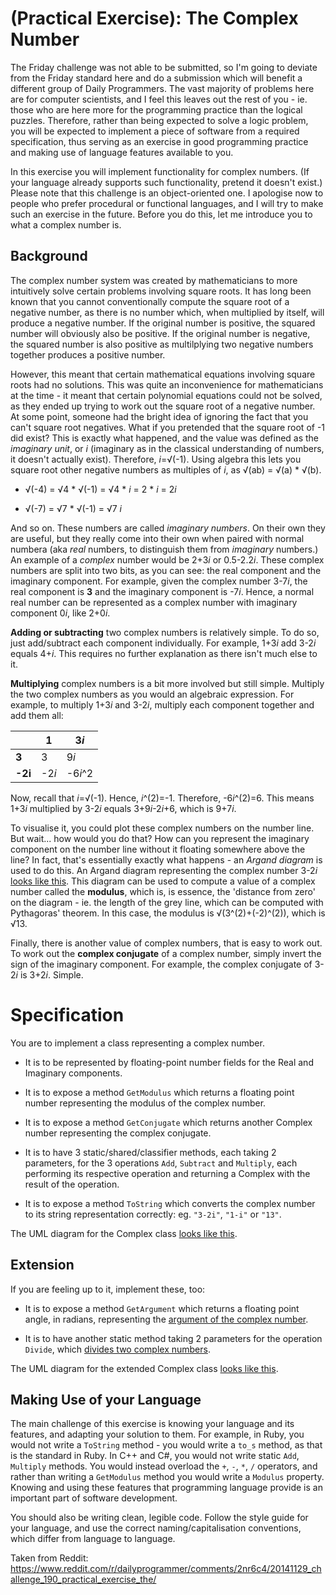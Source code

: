 # [](#PEIcon) **(Practical Exercise)**: The Complex Number

The Friday challenge was not able to be submitted, so I'm going to deviate from the Friday standard here and do a submission which will benefit a different group of Daily Programmers. The vast majority of problems here are for computer scientists, and I feel this leaves out the rest of you - ie. those who are here more for the programming practice than the logical puzzles. Therefore, rather than being expected to solve a logic problem, you will be expected to implement a piece of software from a required specification, thus serving as an exercise in good programming practice and making use of language features available to you.

In this exercise you will implement functionality for complex numbers. (If your language already supports such functionality, pretend it doesn't exist.) Please note that this challenge is an object-oriented one. I apologise now to people who prefer procedural or functional languages, and I will try to make such an exercise in the future. Before you do this, let me introduce you to what a complex number is.

## Background

The complex number system was created by mathematicians to more intuitively solve certain problems involving square roots. It has long been known that you cannot conventionally compute the square root of a negative number, as there is no number which, when multiplied by itself, will produce a negative number. If the original number is positive, the squared number will obviously also be positive. If the original number is negative, the squared number is also positive as multilplying two negative numbers together produces a positive number.

However, this meant that certain mathematical equations involving square roots had no solutions. This was quite an inconvenience for mathematicians at the time - it meant that certain polynomial equations could not be solved, as they ended up trying to work out the square root of a negative number. At some point, someone had the bright idea of ignoring the fact that you can't square root negatives. What if you pretended that the square root of -1 did exist? This is exactly what happened, and the value was defined as the *imaginary unit*, or *i* (imaginary as in the classical understanding of numbers, it doesn't actually exist). Therefore, *i*=√(-1). Using algebra this lets you square root other negative numbers as multiples of *i*, as √(ab) = √(a) * √(b).

* √(-4) = √4 \* √(-1) = √4 \* *i* = 2 \* *i* = 2*i*

* √(-7) = √7 \* √(-1) = √7 *i*

And so on. These numbers are called *imaginary numbers*. On their own they are useful, but they really come into their own when paired with normal numbera (aka *real* numbers, to distinguish them from *imaginary* numbers.) An example of a *complex* number would be 2+3*i* or 0.5-2.2*i*. These complex numbers are split into two bits, as you can see: the real component and the imaginary component. For example, given the complex number 3-7*i*, the real component is **3** and the imaginary component is -7*i*. Hence, a normal real number can be represented as a complex number with imaginary component 0*i*, like 2+0*i*.

**Adding or subtracting** two complex numbers is relatively simple. To do so, just add/subtract each component individually. For example, 1+3*i* add 3-2*i* equals 4+*i*. This requires no further explanation as there isn't much else to it.

**Multiplying** complex numbers is a bit more involved but still simple. Multiply the two complex numbers as you would an algebraic expression. For example, to multiply 1+3*i* and 3-2*i*, multiply each component together and add them all:

|  | 1 | 3*i* |
| --| --| --|
| **3** |  3  |  9*i*   |
| **-2i** | -2*i* | -6*i*^2 |

Now, recall that *i*=√(-1). Hence, *i*^(2)=-1. Therefore, -6*i*^(2)=6. This means 1+3*i* multiplied by 3-2*i* equals 3+9*i*-2*i*+6, which is 9+7*i*.

To visualise it, you could plot these complex numbers on the number line. But wait... how would you do that? How can you represent the imaginary component on the number line without it floating somewhere above the line? In fact, that's essentially exactly what happens - an *Argand diagram* is used to do this. An Argand diagram representing the complex number 3-2*i* [looks like this](http://i.imgur.com/xycfwUk.gif). This diagram can be used to compute a value of a complex number called the **modulus**, which is, is essence, the 'distance from zero' on the diagram - ie. the length of the grey line, which can be computed with Pythagoras' theorem. In this case, the modulus is √(3^(2)+(-2)^(2)), which is √13.

Finally, there is another value of complex numbers, that is easy to work out. To work out the **complex conjugate** of a complex number, simply invert the sign of the imaginary component. For example, the complex conjugate of 3-2*i* is 3+2*i*. Simple.

# Specification

You are to implement a class representing a complex number.

* It is to be represented by floating-point number fields for the Real and Imaginary components.

* It is to expose a method `GetModulus` which returns a floating point number representing the modulus of the complex number.

* It is to expose a method `GetConjugate` which returns another Complex number representing the complex conjugate.

* It is to have 3 static/shared/classifier methods, each taking 2 parameters, for the 3 operations `Add`, `Subtract` and `Multiply`, each performing its respective operation and returning a Complex with the result of the operation.

* It is to expose a method `ToString` which converts the complex number to its string representation correctly: eg. `"3-2i"`, `"1-i"` or `"13"`.

The UML diagram for the Complex class [looks like this](http://i.imgur.com/PJYBCgd.png).

## Extension

If you are feeling up to it, implement these, too:

* It is to expose a method `GetArgument` which returns a floating point angle, in radians, representing the [argument of the complex number](http://en.wikipedia.org/wiki/Argument_%28complex_analysis%29).

* It is to have another static method taking 2 parameters for the operation `Divide`, which [divides two complex numbers](http://mathworld.wolfram.com/ComplexDivision.html).

The UML diagram for the extended Complex class [looks like this](http://i.imgur.com/z1ENG9F.png).

## Making Use of your Language

The main challenge of this exercise is knowing your language and its features, and adapting your solution to them. For example, in Ruby, you would not write a `ToString` method - you would write a `to_s` method, as that is the standard in Ruby. In C++ and C#, you would not write static `Add`, `Multiply` methods. You would instead overload the `+`, `-`, `*`, `/` operators, and rather than writing a `GetModulus` method you would write a `Modulus` property. Knowing and using these features that programming language provide is an important part of software development.

You should also be writing clean, legible code. Follow the style guide for your language, and use the correct naming/capitalisation conventions, which differ from language to language.

Taken from Reddit: https://www.reddit.com/r/dailyprogrammer/comments/2nr6c4/20141129_challenge_190_practical_exercise_the/